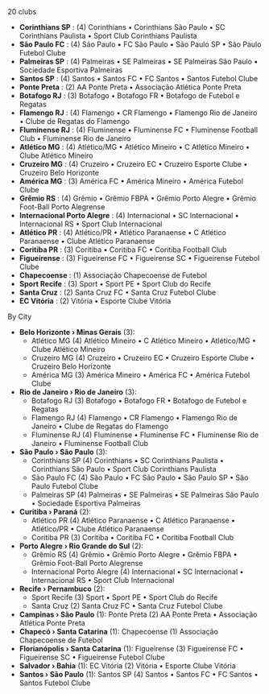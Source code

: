 20 clubs

- **Corinthians SP** : (4) Corinthians • Corinthians São Paulo • SC Corinthians Paulista • Sport Club Corinthians Paulista
- **São Paulo FC** : (4) São Paulo • FC São Paulo • São Paulo SP • São Paulo Futebol Clube
- **Palmeiras SP** : (4) Palmeiras • SE Palmeiras • SE Palmeiras São Paulo • Sociedade Esportiva Palmeiras
- **Santos SP** : (4) Santos • Santos FC • FC Santos • Santos Futebol Clube
- **Ponte Preta** : (2) AA Ponte Preta • Associação Atlética Ponte Preta
- **Botafogo RJ** : (3) Botafogo • Botafogo FR • Botafogo de Futebol e Regatas
- **Flamengo RJ** : (4) Flamengo • CR Flamengo • Flamengo Rio de Janeiro • Clube de Regatas do Flamengo
- **Fluminense RJ** : (4) Fluminense • Fluminense FC • Fluminense Football Club • Fluminense Rio de Janeiro
- **Atlético MG** : (4) Atlético/MG • Atlético Mineiro • C Atlético Mineiro • Clube Atlético Mineiro
- **Cruzeiro MG** : (4) Cruzeiro • Cruzeiro EC • Cruzeiro Esporte Clube • Cruzeiro Belo Horizonte
- **América MG** : (3) América FC • América Mineiro • América Futebol Clube
- **Grêmio RS** : (4) Grêmio • Grêmio FBPA • Grêmio Porto Alegre • Grêmio Foot-Ball Porto Alegrense
- **Internacional Porto Alegre** : (4) Internacional • SC Internacional • Internacional RS • Sport Club Internacional
- **Atlético PR** : (4) Atlético/PR • Atlético Paranaense • C Atlético Paranaense • Clube Atlético Paranaense
- **Coritiba PR** : (3) Coritiba • Coritiba FC • Coritiba Football Club
- **Figueirense** : (3) Figueirense FC • Figueirense SC • Figueirense Futebol Clube
- **Chapecoense** : (1) Associação Chapecoense de Futebol
- **Sport Recife** : (3) Sport • Sport PE • Sport Club do Recife
- **Santa Cruz** : (2) Santa Cruz FC • Santa Cruz Futebol Clube
- **EC Vitória** : (2) Vitória • Esporte Clube Vitória




By City

- **Belo Horizonte › Minas Gerais** (3): 
  - Atlético MG  (4) Atlético Mineiro • C Atlético Mineiro • Atlético/MG • Clube Atlético Mineiro
  - Cruzeiro MG  (4) Cruzeiro • Cruzeiro EC • Cruzeiro Esporte Clube • Cruzeiro Belo Horizonte
  - América MG  (3) América Mineiro • América FC • América Futebol Clube
- **Rio de Janeiro › Rio de Janeiro** (3): 
  - Botafogo RJ  (3) Botafogo • Botafogo FR • Botafogo de Futebol e Regatas
  - Flamengo RJ  (4) Flamengo • CR Flamengo • Flamengo Rio de Janeiro • Clube de Regatas do Flamengo
  - Fluminense RJ  (4) Fluminense • Fluminense FC • Fluminense Rio de Janeiro • Fluminense Football Club
- **São Paulo › São Paulo** (3): 
  - Corinthians SP  (4) Corinthians • SC Corinthians Paulista • Corinthians São Paulo • Sport Club Corinthians Paulista
  - São Paulo FC  (4) São Paulo • FC São Paulo • São Paulo SP • São Paulo Futebol Clube
  - Palmeiras SP  (4) Palmeiras • SE Palmeiras • SE Palmeiras São Paulo • Sociedade Esportiva Palmeiras
- **Curitiba › Paraná** (2): 
  - Atlético PR  (4) Atlético Paranaense • C Atlético Paranaense • Atlético/PR • Clube Atlético Paranaense
  - Coritiba PR  (3) Coritiba • Coritiba FC • Coritiba Football Club
- **Porto Alegre › Rio Grande do Sul** (2): 
  - Grêmio RS  (4) Grêmio • Grêmio Porto Alegre • Grêmio FBPA • Grêmio Foot-Ball Porto Alegrense
  - Internacional Porto Alegre  (4) Internacional • SC Internacional • Internacional RS • Sport Club Internacional
- **Recife › Pernambuco** (2): 
  - Sport Recife  (3) Sport • Sport PE • Sport Club do Recife
  - Santa Cruz  (2) Santa Cruz FC • Santa Cruz Futebol Clube
- **Campinas › São Paulo** (1): Ponte Preta  (2) AA Ponte Preta • Associação Atlética Ponte Preta
- **Chapecó › Santa Catarina** (1): Chapecoense  (1) Associação Chapecoense de Futebol
- **Florianópolis › Santa Catarina** (1): Figueirense  (3) Figueirense FC • Figueirense SC • Figueirense Futebol Clube
- **Salvador › Bahia** (1): EC Vitória  (2) Vitória • Esporte Clube Vitória
- **Santos › São Paulo** (1): Santos SP  (4) Santos • Santos FC • FC Santos • Santos Futebol Clube


